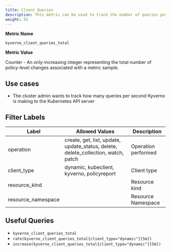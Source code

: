 ```yaml
---
title: Client Queries
description: This metric can be used to track the number of queries per second (QPS) from Kyverno.
weight: 55
---
```


**Metric Name**

`kyverno_client_queries_total`

**Metric Value**

Counter - An only-increasing integer representing the total number of policy-level changes associated with a metric sample.

## Use cases

* The cluster admin wants to track how many queries per second Kyverno is making to the Kubernetes API server

## Filter Labels

| Label                    | Allowed Values               | Description                                                                                                               |
| ------------------------ | ---------------------------- | ------------------------------------------------------------------------------------------------------------------------- |
| operation                | create, get, list, update, update_status, delete, delete_collection, watch, patch          | Operation performed                                         |
| client_type              | dynamic, kubeclient, kyverno, policyreport      | Client type                                                                                            |
| resource_kind |               | Resource kind                                                                                              |
| resource_namespace             |                              | Resource Namespace                                                                             |

## Useful Queries

* `kyverno_client_queries_total`
* `rate(kyverno_client_queries_total{client_type="dynamic"}[5m])`
* `increase(kyverno_client_queries_total{client_type="dynamic"}[5m])`
